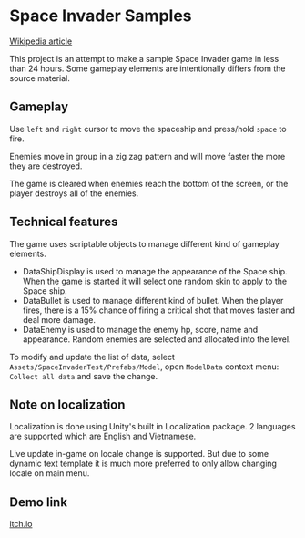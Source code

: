 # Space Invader Samples

[Wikipedia article](https://en.wikipedia.org/wiki/Space_Invaders)

This project is an attempt to make a sample Space Invader game in less than 24 hours. Some gameplay elements are intentionally differs from the source material.

## Gameplay

Use `left` and `right` cursor to move the spaceship and press/hold `space` to fire.

Enemies move in group in a zig zag pattern and will move faster the more they are destroyed.

The game is cleared when enemies reach the bottom of the screen, or the player destroys all of the enemies.

## Technical features

The game uses scriptable objects to manage different kind of gameplay elements.

+ DataShipDisplay is used to manage the appearance of the Space ship. When the game is started it will select one random skin to apply to the Space ship.
+ DataBullet is used to manage different kind of bullet. When the player fires, there is a 15% chance of firing a critical shot that moves faster and deal more damage.
+ DataEnemy is used to manage the enemy hp, score, name and appearance. Random enemies are selected and allocated into the level.

To modify and update the list of data, select `Assets/SpaceInvaderTest/Prefabs/Model`, open `ModelData` context menu: `Collect all data` and save the change.

## Note on localization

Localization is done using Unity's built in Localization package. 2 languages are supported which are English and Vietnamese.

Live update in-game on locale change is supported. But due to some dynamic text template it is much more preferred to only allow changing locale on main menu.

## Demo link

[itch.io](https://inducpham.itch.io/space-invader-test)
